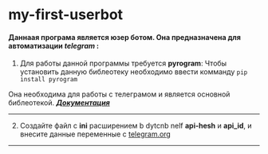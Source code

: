 # my-first-userbot

#### Даннаая програма является юзер ботом. Она предназначена для автоматизации ___telegram___ :
1. Для работы данной программы требуется __pyrogram__:
Чтобы установить данную библеотеку необходимо ввести комманду ``` pip install pyrogram ```

Она необходима для работы с телеграмом и является основной библеотекой. ___[Документация](https://docs.pyrogram.org/)___

***

2. Создайте файл с __ini__ расширением b dytcnb nelf __api-hesh__ и __api_id__, и внесите данные переменные с [telegram.org](https://my.telegram.org/)

***
